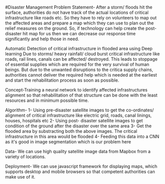 
#Disaster Management
Problem Statement- After a storm/ floods hit the surface, authorities do not have track of the actual locations of critical infrastructure like roads etc. So they have to rely on volunteers to map out the affected areas and prepare a map which they can use to plan out the relief measures on the ground. So, if technology can help create the post- disaster hit map for us then we can decrease our response time significantly and help those in need.

Automatic Detection of critical infrastructure in flooded area using Deep learning
Due to storms/ heavy rainfall/ cloud burst critical infrastructure like roads, rail lines, canals can be affected/ destroyed. This leads to stoppage of essential supplies which are required for the very survival of human beings. But due to the unwanted disruptions to the critica supply chains, authorities cannot deliver the required help which is needed at the earliest and start the rehabilitation process as soon as possible.

Concept-Training a neural network to identify affected infrastructures alignment so that rehabilitation of that structure can be done with the least resources and in minimum possible time.

Algorithm-
1- Using pre-disaster satellite images to get the co-ordinates/ alignment of critical infrastructure like electric grid, roads, canal linings, houses, hospitals etc
2- Using post- disaster satellite images to get condition of the ground after the disaster over the same area
3- Get the flooded area by substracting both the above images. The critical infrastructure in this area would be flooded
4- Feeding this data into a CNN as it's good in image segmentation which is our problem here


Data- We can use high quality satellite image data from Mapbox from a variety of locations. 

Deployment- We can use javascript framework for displaying maps, which supports desktop and mobile browsers so that competent authorities can make use of it. 

